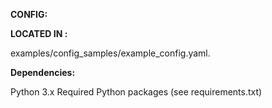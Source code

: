 **CONFIG:**

**LOCATED IN :**

examples/config_samples/example_config.yaml.

**Dependencies:**

Python 3.x
Required Python packages (see requirements.txt)
